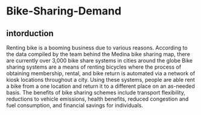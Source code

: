 # Bike-Sharing-Demand
## intorduction
Renting bike is a booming business due to various
reasons. According to the data compiled by the team behind
the Medina bike sharing map, there are currently over 3,000
bike share systems in cities around the globe Bike sharing
systems are a means of renting bicycles where the process of
obtaining membership, rental, and bike return is automated via
a network of kiosk locations throughout a city. Using these
systems, people are able rent a bike from a one location and
return it to a different place on an as-needed basis.
The benefits of bike sharing schemes include transport
flexibility, reductions to vehicle emissions, health benefits,
reduced congestion and fuel consumption, and financial savings
for individuals.

